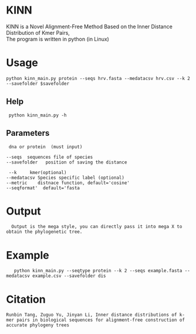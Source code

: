 # KINN

KINN is a Novel Alignment-Free Method Based on the Inner Distance Distribution of Kmer Pairs,  
The program is written in python (in Linux)

# Usage  
    
    python kinn_main.py protein --seqs hrv.fasta --medatacsv hrv.csv --k 2 --savefolder $savefolder
    
   ## Help  
     python kinn_main.py -h  
     
  ## Parameters   
  
     dna or protein  (must input)   
     
    --seqs  sequences file of species  
    --savefolder   position of saving the distance  
  
     --k     kmer(optional)  
    --medatacsv Species specific label (optional)   
    --metric    distnace function, default='cosine'
    --seqformat'  default='fasta  
    
   # Output 
   
      Output is the mega style, you can directly pass it into mega X to obtain the phylogenetic tree.
      
   # Example  
      
       python kinn_main.py --seqtype protein --k 2 --seqs example.fasta --medatacsv example.csv --savefolder dis
      
   # Citation
    Runbin Tang, Zuguo Yu, Jinyan Li, Inner distance distributions of k-mer pairs in biological sequences for alignment-free construction of accurate phylogeny trees
   
